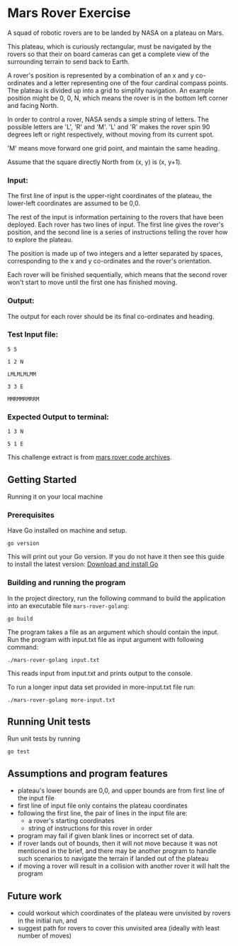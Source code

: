 # Mars Rover Exercise

A squad of robotic rovers are to be landed by NASA on a plateau on Mars.

This plateau, which is curiously rectangular, must be navigated by the rovers so that their on board cameras can get a complete view of the surrounding terrain to send back to Earth.

A rover's position is represented by a combination of an x and y co-ordinates and a letter representing one of the four cardinal compass points. The plateau is divided up into a grid to simplify navigation. An example position might be 0, 0, N, which means the rover is in the bottom left corner and facing North.

In order to control a rover, NASA sends a simple string of letters. The possible letters are 'L', 'R' and 'M'. 'L' and 'R' makes the rover spin 90 degrees left or right respectively, without moving from its current spot.

'M' means move forward one grid point, and maintain the same heading.

Assume that the square directly North from (x, y) is (x, y+1).

### Input:

The first line of input is the upper-right coordinates of the plateau, the lower-left coordinates are assumed to be 0,0.

The rest of the input is information pertaining to the rovers that have been deployed. Each rover has two lines of input. The first line gives the rover's position, and the second line is a series of instructions telling the rover how to explore the plateau.

The position is made up of two integers and a letter separated by spaces, corresponding to the x and y co-ordinates and the rover's orientation.

Each rover will be finished sequentially, which means that the second rover won't start to move until the first one has finished moving.

### Output:

The output for each rover should be its final co-ordinates and heading.

### Test Input file:

```
5 5

1 2 N

LMLMLMLMM

3 3 E

MMRMMRMRRM
```

### Expected Output to terminal:

```
1 3 N

5 1 E
```

This challenge extract is from [mars rover code archives](https://code.google.com/archive/p/marsrovertechchallenge/).

## Getting Started

Running it on your local machine

### Prerequisites

Have Go installed on machine and setup.

```
go version
```

This will print out your Go version. If you do not have it then see this guide to install the latest version: [Download and install Go](https://golang.org/doc/install)

### Building and running the program

In the project directory, run the following command to build the application into an executable file `mars-rover-golang`:

```
go build
```

The program takes a file as an argument which should contain the input. Run the program with input.txt file as input argument with following command:

```
./mars-rover-golang input.txt
```

This reads input from input.txt and prints output to the console.

To run a longer input data set provided in more-input.txt file run:

```
./mars-rover-golang more-input.txt
```

## Running Unit tests

Run unit tests by running

```
go test
```

## Assumptions and program features

- plateau's lower bounds are 0,0, and upper bounds are from first line of the input file
- first line of input file only contains the plateau coordinates
- following the first line, the pair of lines in the input file are:
  - a rover's starting coordinates
  - string of instructions for this rover in order
- program may fail if given blank lines or incorrect set of data.
- if rover lands out of bounds, then it will not move because it was not mentioned in the brief, and there may be another program to handle such scenarios to navigate the terrain if landed out of the plateau
- if moving a rover will result in a collision with another rover it will halt the program

## Future work

- could workout which coordinates of the plateau were unvisited by rovers in the initial run, and
- suggest path for rovers to cover this unvisited area (ideally with least number of moves)
